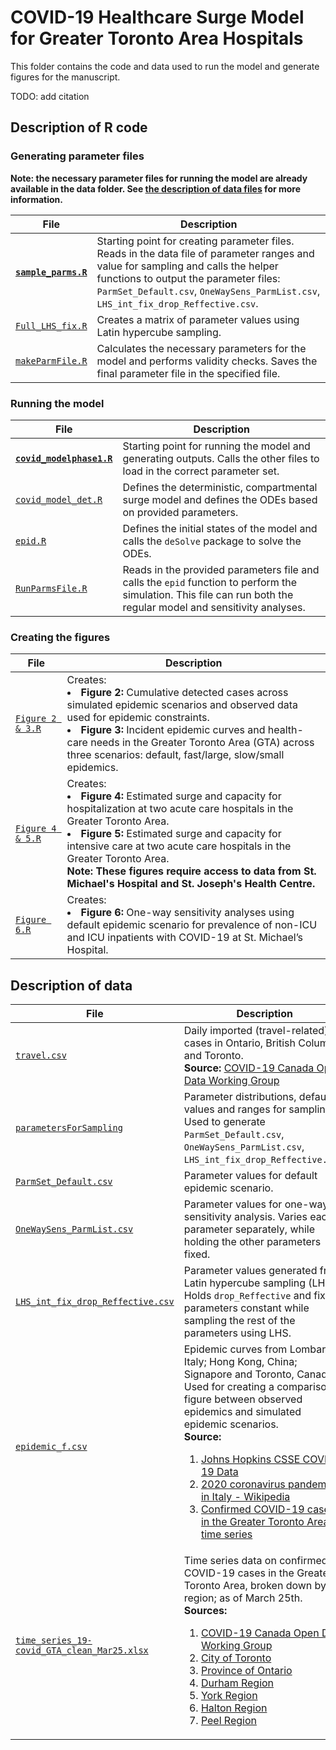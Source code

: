 # COVID-19 Healthcare Surge Model for Greater Toronto Area Hospitals

This folder contains the code and data used to run the model and generate
figures for the manuscript.

TODO: add citation

## Description of R code

### Generating parameter files

**Note: the necessary parameter files for running the model are already available in the data folder. See [the description of data files](#description-of-data) for more information.**

| File | Description |
| ---- | ----------- |
| [**`sample_parms.R`**](./code/sample_parms.R) | Starting point for creating parameter files. Reads in the data file of parameter ranges and value for sampling and calls the helper functions to output the parameter files: `ParmSet_Default.csv`, `OneWaySens_ParmList.csv`, `LHS_int_fix_drop_Reffective.csv`. |
| [`Full_LHS_fix.R`](./code/Full_LHS_fix.R) | Creates a matrix of parameter values using Latin hypercube sampling. |
| [`makeParmFile.R`](./code/makeParmFile.R) | Calculates the necessary parameters for the model and performs validity checks. Saves the final parameter file in the specified file. |

### Running the model

| File | Description |
| ---- | ----------- |
| [**`covid_modelphase1.R`**](./code/covid_modelphase1.R) | Starting point for running the model and generating outputs. Calls the other files to load in the correct parameter set. |
| [`covid_model_det.R`](./code/covid_model_det.R) | Defines the deterministic, compartmental surge model and defines the ODEs based on provided parameters. |
| [`epid.R`](./code/epid.R) | Defines the initial states of the model and calls the `deSolve` package to solve the ODEs. |
| [`RunParmsFile.R`](./code/RunParmsFile.R) | Reads in the provided parameters file and calls the `epid` function to perform the simulation. This file can run both the regular model and sensitivity analyses. |

### Creating the figures
| File | Description |
| ---- | ----------- |
| [`Figure 2 & 3.R`](./code/Figure%202%20&%203.R) | Creates: <li> **Figure 2:** Cumulative detected cases across simulated epidemic scenarios and observed data used for epidemic constraints. <li> **Figure 3:** Incident epidemic curves and health-care needs in the Greater Toronto Area (GTA) across three scenarios: default, fast/large, slow/small epidemics. |
| [`Figure 4 & 5.R`](./code/Figure%204%20&%205.R) | Creates: <li> **Figure 4:** Estimated surge and capacity for hospitalization at two acute care hospitals in the Greater Toronto Area. <li> **Figure 5:** Estimated surge and capacity for intensive care at two acute care hospitals in the Greater Toronto Area. <br> **Note: These figures require access to data from St. Michael's Hospital and St. Joseph's Health Centre.**  |
| [`Figure 6.R`](./code/Figure%206.R) | Creates: <li> **Figure 6:** One-way sensitivity analyses using default epidemic scenario for prevalence of non-ICU and ICU inpatients with COVID-19 at St. Michael’s Hospital. |

## Description of data

| File | Description | Type |
| ---- | ----------- | - |
| [`travel.csv`](./data/travel.csv) | Daily imported (travel-related) cases in Ontario, British Columbia and Toronto. <br> **Source:** [COVID-19 Canada Open Data Working Group](https://github.com/ishaberry/Covid19Canada) | Model Input |
| [`parametersForSampling`](./data/parametersForSampling.csv) | Parameter distributions, default values and ranges for sampling. Used to generate `ParmSet_Default.csv`, `OneWaySens_ParmList.csv`, `LHS_int_fix_drop_Reffective.csv`. | Model Input |
| [`ParmSet_Default.csv`](./data/ParmSet_Default.csv) | Parameter values for default epidemic scenario. | Model Input | 
| [`OneWaySens_ParmList.csv`](./data/OneWaySens_ParmList.csv) | Parameter values for one-way sensitivity analysis. Varies each parameter separately, while holding the other parameters fixed. | Model Input | 
| [`LHS_int_fix_drop_Reffective.csv`](./data/LHS_int_fix_drop_Reffective.csv) | Parameter values generated from Latin hypercube sampling (LHS). Holds `drop_Reffective` and fixed parameters constant while sampling the rest of the parameters using LHS. | Model Input |
| [`epidemic_f.csv`](./data/epidemic_f.csv) | Epidemic curves from Lombardy, Italy; Hong Kong, China; Signapore and Toronto, Canada. Used for creating a comparison figure between observed epidemics and simulated epidemic scenarios. <br> **Source:** <ol><li> [Johns Hopkins CSSE COVID-19 Data](https://github.com/CSSEGISandData/COVID-19) <li> [2020 coronavirus pandemic in Italy - Wikipedia](https://en.wikipedia.org/wiki/2020_coronavirus_pandemic_in_Italy) <li> [Confirmed COVID-19 cases in the Greater Toronto Area time series](./data/time_series_19-covid_GTA_clean_Mar25.xlsx) </ol> | External Data |
| [`time_series_19-covid_GTA_clean_Mar25.xlsx`](./data/time_series_19-covid_GTA_clean_Mar25.xlsx) | Time series data on confirmed COVID-19 cases in the Greater Toronto Area, broken down by region; as of March 25th. <br> **Sources:** <ol><li> [COVID-19 Canada Open Data Working Group](https://github.com/ishaberry/Covid19Canada) <li> [City of Toronto](https://www.toronto.ca/home/covid-19/media-room/moh-statements/) <li> [Province of Ontario](https://www.ontario.ca/page/2019-novel-coronavirus) <li> [Durham Region](https://www.durham.ca/en/health-and-wellness/novel-coronavirus-update.aspx#) <li> [York Region](https://www.york.ca/wps/portal/yorkhome/health/yr/infectiousdiseasesandprevention/covid19/covid19/!ut/p/z1/tVRNc4IwEP0tHjwyWT4q8YhoBRyx01aFXJwIUdNKUIha-usbnX6clOm05JBsMrtv814yDxEUISLoka-p5LmgW7WPSWfhO0Pf80YQTCzsggMTJzBsDIOujuaXBMOwOp7uQgDeBIN_bz_c9bGnw8hA5Hb9DBFEdglPUWximtrpkmnUMqlm6TjRaLrsaOYSIO1YGOs2PWcnQu7kBsVVsUhyIZmQbajy4lVtSsnl4XKwyTOmZka3ctMGLlYsUZQOZcpLRktWUpHuCnZUuYpoG5L8yFO9-x188rpx8TMvuDIcUPWkLiVWLeyrLR4NND9ydkJTkReZeoqnXyrl1XbQ_9ihBt5sFN6GZuGNZuH_R5zAB1d3FPzQHJjgGL6Le2aAw7BZ7cNmtQ-b1T5s9t_P_ipOUOeZypSNYuyO1wqWyo2m3C1HUY3HoejL2n4CFPOX_Z44ylPPRvomUdSoqe6yaYbNShPvvVAbukt8el5lt5Z5vzo5rdYHUF08-Q!!/dz/d5/L2dBISEvZ0FBIS9nQSEh/#.XnpqLohKhPa) <li> [Halton Region](https://www.halton.ca/For-Residents/Immunizations-Preventable-Disease/Diseases-Infections/New-Coronavirus) <li> [Peel Region](https://www.peelregion.ca/coronavirus/) </ol> | External Data |
